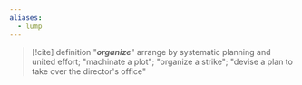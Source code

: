 ```yaml
---
aliases:
  - lump
---
```

> [!cite] definition
> "***organize***"
> arrange by systematic planning and united effort; "machinate a plot"; "organize a strike"; "devise a plan to take over the director's office"  

